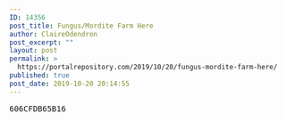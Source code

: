 ```yaml
---
ID: 14356
post_title: Fungus/Mordite Farm Here
author: ClaireOdendron
post_excerpt: ""
layout: post
permalink: >
  https://portalrepository.com/2019/10/20/fungus-mordite-farm-here/
published: true
post_date: 2019-10-20 20:14:55
---
```

<pre>606CFDB65B16</pre>